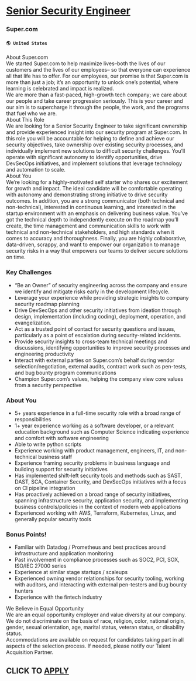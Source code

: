 # [Senior Security Engineer](https://www.remotewlb.com/apply/senior-security-engineer-88238)  
### Super.com  
#### `🌎 United States`  
About Super.com  
We started Super.com to help maximize lives–both the lives of our customers and the lives of our employees– so that everyone can experience all that life has to offer. For our employees, our promise is that Super.com is more than just a job; it’s an opportunity to unlock one’s potential, where learning is celebrated and impact is realized.  
We are more than a fast-paced, high-growth tech company; we care about our people and take career progression seriously. This is your career and our aim is to supercharge it through the people, the work, and the programs that fuel who we are.  
About This Role  
We are looking for a Senior Security Engineer to take significant ownership and provide experienced insight into our security program at Super.com. In this role you will be accountable for helping to define and achieve our security objectives, take ownership over existing security processes, and individually implement new solutions to difficult security challenges. You’ll operate with significant autonomy to identify opportunities, drive DevSecOps initiatives, and implement solutions that leverage technology and automation to scale.  
About You  
We’re looking for a highly-motivated self starter who shares our excitement for growth and impact. The ideal candidate will be comfortable operating with autonomy and demonstrating strong initiative to drive security outcomes. In addition, you are a strong communicator (both technical and non-technical), interested in continuous learning, and interested in the startup environment with an emphasis on delivering business value. You’ve got the technical depth to independently execute on the roadmap you’ll create, the time management and communication skills to work with technical and non-technical stakeholders, and high standards when it comes to accuracy and thoroughness. Finally, you are highly collaborative, data-driven, scrappy, and want to empower our organization to manage security risks in a way that empowers our teams to deliver secure solutions on time.

### Key Challenges

  * “Be an Owner” of security engineering across the company and ensure we identify and mitigate risks early in the development lifecycle.
  * Leverage your experience while providing strategic insights to company security roadmap planning
  * Drive DevSecOps and other security initiatives from ideation through design, implementation (including coding), deployment, operation, and evangelization. 
  * Act as a trusted point of contact for security questions and issues, particularly as a point of escalation during security-related incidents.
  * Provide security insights to cross-team technical meetings and discussions, identifying opportunities to improve security processes and engineering productivity
  * Interact with external parties on Super.com’s behalf during vendor selection/negotiation, external audits, contract work such as pen-tests, and bug bounty program communications
  * Champion Super.com’s values, helping the company view core values from a security perspective

### About You

  * 5+ years experience in a full-time security role with a broad range of responsibilities
  * 1+ year experience working as a software developer, or a relevant education background such as Computer Science indicating experience and comfort with software engineering
  * Able to write python scripts
  * Experience working with product management, engineers, IT, and non-technical business staff
  * Experience framing security problems in business language and building support for security initiatives 
  * Has implemented shift-left security tools and methods such as SAST, DAST, SCA, Container Security, and DevSecOps initiatives with a focus on CI pipeline integration
  * Has proactively achieved on a broad range of security initiatives, spanning infrastructure security, application security, and implementing business controls/policies in the context of modern web applications
  * Experienced working with AWS, Terraform, Kubernetes, Linux, and generally popular security tools

### Bonus Points!

  * Familiar with Datadog / Prometheus and best practices around infrastructure and application monitoring
  * Past involvement in compliance processes such as SOC2, PCI, SOX, ISO/IEC 27000 series
  * Experience at similar stage startups / scaleups
  * Experienced owning vendor relationships for security tooling, working with auditors, and interacting with external pen-testers and bug bounty hunters
  * Experience with the fintech industry

We Believe in Equal Opportunity  
We are an equal opportunity employer and value diversity at our company. We do not discriminate on the basis of race, religion, color, national origin, gender, sexual orientation, age, marital status, veteran status, or disability status.  
Accommodations are available on request for candidates taking part in all aspects of the selection process. If needed, please notify our Talent Acquisition Partner.  
## CLICK TO [APPLY](https://www.remotewlb.com/apply/senior-security-engineer-88238)

